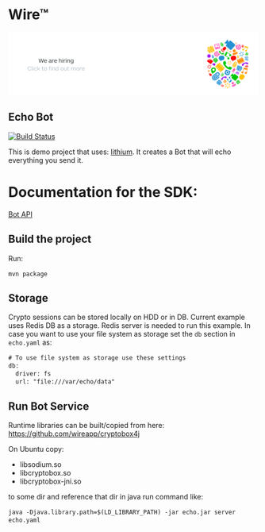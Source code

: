 # Wire™
[![Wire logo](https://github.com/wireapp/wire/blob/master/assets/header-small.png?raw=true)](https://wire.com/jobs/)

## Echo Bot
[![Build Status](https://travis-ci.org/wireapp/echo-bot.svg?branch=master)](https://travis-ci.org/wireapp/echo-bot)

This is demo project that uses: [lithium](https://github.com/wireapp/lithium). It creates a Bot that will echo everything
you send it.

# Documentation for the SDK:
[Bot API](https://github.com/wireapp/lithium/wiki)

## Build the project
 Run:
 ```
 mvn package
 ```

## Storage
 Crypto sessions can be stored locally on HDD or in DB. Current example uses Redis DB as a storage. Redis server is needed to run this example.
 In case you want to use your file system as storage set the `db` section in `echo.yaml` as:

 ```
 # To use file system as storage use these settings
 db:
   driver: fs
   url: "file:///var/echo/data"
 ```

## Run Bot Service
Runtime libraries can be built/copied from here:
https://github.com/wireapp/cryptobox4j

On Ubuntu copy:
 - libsodium.so
 - libcryptobox.so
 - libcryptobox-jni.so

to some dir and reference that dir in java run command like:
```
java -Djava.library.path=$(LD_LIBRARY_PATH) -jar echo.jar server echo.yaml
```

